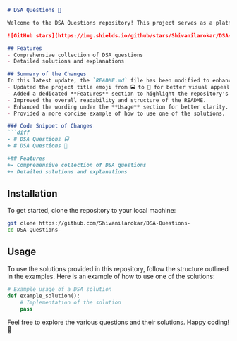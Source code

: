 ```markdown
# DSA Questions 🚀

Welcome to the DSA Questions repository! This project serves as a platform for developers and learners to practice and enhance their skills in Data Structures and Algorithms (DSA). This repository is designed to help you improve your understanding of various data structures and algorithms through a collection of questions and solutions.

![GitHub stars](https://img.shields.io/github/stars/Shivanilarokar/DSA-Questions-?style=social) ![Forks](https://img.shields.io/github/forks/Shivanilarokar/DSA-Questions-?style=social)

## Features
- Comprehensive collection of DSA questions
- Detailed solutions and explanations

## Summary of the Changes
In this latest update, the `README.md` file has been modified to enhance clarity and provide better guidance to users. The following changes were made:
- Updated the project title emoji from 🚍 to 🚀 for better visual appeal.
- Added a dedicated **Features** section to highlight the repository's capabilities.
- Improved the overall readability and structure of the README.
- Enhanced the wording under the **Usage** section for better clarity.
- Provided a more concise example of how to use one of the solutions.

### Code Snippet of Changes
```diff
- # DSA Questions 🚍
+ # DSA Questions 🚀

+## Features
+- Comprehensive collection of DSA questions
+- Detailed solutions and explanations
```

## Installation
To get started, clone the repository to your local machine:
```bash
git clone https://github.com/Shivanilarokar/DSA-Questions-
cd DSA-Questions-
```

## Usage
To use the solutions provided in this repository, follow the structure outlined in the examples. Here is an example of how to use one of the solutions:
```python
# Example usage of a DSA solution
def example_solution():
    # Implementation of the solution
    pass
```

Feel free to explore the various questions and their solutions. Happy coding! 🎉
```